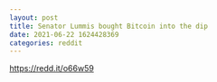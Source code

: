 ```yaml
--- 
layout: post 
title: Senator Lummis bought Bitcoin into the dip 
date: 2021-06-22 1624428369 
categories: reddit 
--- 
```

https://redd.it/o66w59